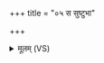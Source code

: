 +++
title = "०५ स सुष्टुभा"

+++
<details><summary>मूलम् (VS)</summary>

स सु॒ष्टुभा॒ स ऋक्व॑ता ग॒णेन॑ व॒लं रु॑रोज फलि॒गं रवे॑ण। बृह॒स्पति॑रु॒स्रिया॑ हव्य॒सूदः॒ कनि॑क्रद॒द्वाव॑शती॒रुदा॑जत् ॥
</details>